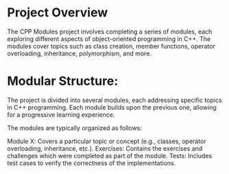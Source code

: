 # Project Overview
The CPP Modules project involves completing a series of modules, each exploring different aspects 
of object-oriented programming in C++. The modules cover topics such as class creation, member 
functions, operator overloading, inheritance, polymorphism, and more.

# Modular Structure: 
The project is divided into several modules, each addressing specific topics in 
C++ programming. Each module builds upon the previous one, allowing for a progressive learning experience.

The modules are typically organized as follows:

Module X: Covers a particular topic or concept (e.g., classes, operator overloading, inheritance, etc.).
Exercises: Contains the exercises and challenges which were completed as part of the module.
Tests: Includes test cases to verify the correctness of the implementations.
